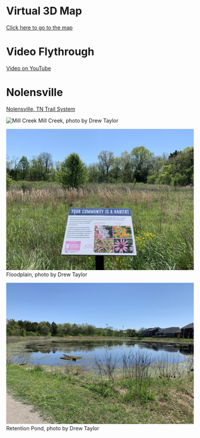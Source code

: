 # Virtual 3D Map
[Click here to go to the map](ch3d/index.html)

# Video Flythrough
[Video on YouTube](https://youtu.be/XU8r6EIaW7g)

# Nolensville
[Nolensville, TN Trail System](basemap/Nolensville.pdf)


![Mill Creek](photos/b1.jpg) Mill Creek, photo by Drew Taylor

![Floodplain](photos/infosign.jpg) Floodplain, photo by Drew Taylor

![Retention Pond](photos/pond.jpg) Retention Pond, photo by Drew Taylor
